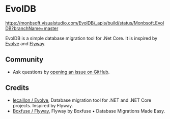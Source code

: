 # EvolDB

https://monbsoft.visualstudio.com/EvolDB/_apis/build/status/Monbsoft.EvolDB?branchName=master

EvolDB is a simple database migration tool for .Net Core. It is inspired by [Evolve](https://github.com/lecaillon/Evolve) and [Flyway](https://flywaydb.org/).

## Community

- Ask questions by [opening an issue on GitHub](https://github.com/Monbsoft/EvolDB/issues).

## Credits

- [lecaillon / Evolve](https://github.com/lecaillon/Evolve), Database migration tool for .NET and .NET Core projects. Inspired by Flyway.
- [Boxfuse / Flyway](https://flywaydb.org/), Flyway by Boxfuse • Database Migrations Made Easy.
